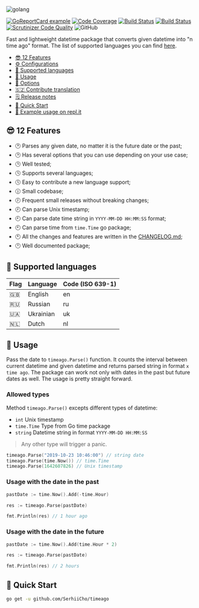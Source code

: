 ![golang](https://serhii.io/storage/other/timeago.png)

[![GoReportCard example](https://goreportcard.com/badge/github.com/nanomsg/mangos)](https://goreportcard.com/report/github.com/SerhiiCho/timeago)
[![Code Coverage](https://scrutinizer-ci.com/g/SerhiiCho/timeago/badges/coverage.png?b=master)](https://scrutinizer-ci.com/g/SerhiiCho/timeago/?branch=master)
[![Build Status](https://img.shields.io/endpoint.svg?url=https%3A%2F%2Factions-badge.atrox.dev%2FSerhiiCho%2Ftimeago%2Fbadge%3Fref%3Dmaster&style=flat)](https://actions-badge.atrox.dev/SerhiiCho/timeago/goto?ref=master)
[![Build Status](https://scrutinizer-ci.com/g/SerhiiCho/timeago/badges/build.png?b=master)](https://scrutinizer-ci.com/g/SerhiiCho/timeago/build-status/master)
[![Scrutinizer Code Quality](https://scrutinizer-ci.com/g/SerhiiCho/timeago/badges/quality-score.png?b=master)](https://scrutinizer-ci.com/g/SerhiiCho/timeago/?branch=master)
![GitHub](https://img.shields.io/github/license/SerhiiCho/timeago)

Fast and lightweight datetime package that converts given datetime into "n time ago" format. The list of supported languages you can find [here](#-supported-languages).

- [😎 12 Features](#-12-features)
- [⚙️ Configurations](https://github.com/SerhiiCho/timeago/blob/master/docs/CONFIGURATIONS.md)
- [🚩 Supported languages](#-supported-languages)
- [👏 Usage](#-usage)
- [🤲 Options](https://github.com/SerhiiCho/timeago/blob/master/docs/OPTIONS.md)
- [🇸🇿 Contribute translation](https://github.com/SerhiiCho/timeago/blob/master/docs/CONTRIBUTE_TRANS.md)
- [🗒 Release notes](https://github.com/SerhiiCho/timeago/blob/master/docs/CHANGELOG.md)
- [🚀 Quick Start](#-quick-start)
- [📖 Example usage on repl.it](https://replit.com/@SerhiiCho/Usage-of-timeago-package)

## 😎 12 Features

- 🕐 Parses any given date, no matter it is the future date or the past;
- 🕑 Has several options that you can use depending on your use case;
- 🕒 Well tested;
- 🕓 Supports several languages;
- 🕔 Easy to contribute a new language support;
- 🕧 Small codebase;
- 🕖 Frequent small releases without breaking changes;
- 🕗 Can parse Unix timestamp;
- 🕘 Can parse date time string in `YYYY-MM-DD HH:MM:SS` format;
- 🕙 Can parse time from `time.Time` go package;
- 🕚 All the changes and features are written in the [CHANGELOG.md](https://github.com/SerhiiCho/timeago/blob/master/docs/CHANGELOG.md);
- 🕛 Well documented package;

## 🚩 Supported languages

| Flag | Language | Code (ISO 639-1) |
| --- | --- | --- |
| 🇬🇧 | English | en |
| 🇷🇺 | Russian | ru |
| 🇺🇦 | Ukrainian | uk |
| 🇳🇱 | Dutch | nl |

## 👏 Usage

Pass the date to `timeago.Parse()` function. It counts the interval between current datetime and given datetime and returns parsed string in format `x time ago`. The package can work not only with dates in the past but future dates as well. The usage is pretty straight forward.

### Allowed types

Method `timeago.Parse()` excepts different types of datetime:

- `int` Unix timestamp
- `time.Time` Type from Go time package
- `string` Datetime string in format `YYYY-MM-DD HH:MM:SS`

> Any other type will trigger a panic.

```go
timeago.Parse("2019-10-23 10:46:00") // string date
timeago.Parse(time.Now()) // time.Time
timeago.Parse(1642607826) // Unix timestamp
```

### Usage with the date in the past

```go
pastDate := time.Now().Add(-time.Hour)

res := timeago.Parse(pastDate)

fmt.Println(res) // 1 hour ago
```

### Usage with the date in the future

```go
pastDate := time.Now().Add(time.Hour * 2)

res := timeago.Parse(pastDate)

fmt.Println(res) // 2 hours
```

## 🚀 Quick Start

```bash
go get -u github.com/SerhiiCho/timeago
```